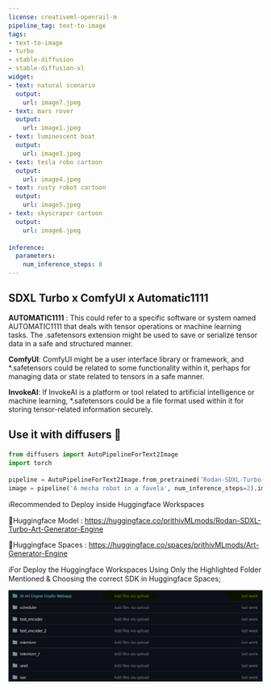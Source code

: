 ```yaml
---
license: creativeml-openrail-m
pipeline_tag: text-to-image
tags:
- text-to-image
- turbo
- stable-diffusion
- stable-diffusion-xl
widget:
- text: natural scenario 
  output:
    url: image7.jpeg
- text: mars rover
  output:
    url: image1.jpeg
- text: luminescent boat 
  output:
    url: image3.jpeg
- text: tesla robo cartoon
  output:
    url: image4.jpeg
- text: rusty robot cartoon
  output:
    url: image5.jpeg
- text: skyscraper cartoon
  output:
    url: image6.jpeg

inference:
  parameters:
    num_inference_steps: 8
---
```


## SDXL Turbo  x  ComfyUI  x  Automatic1111

<Gallery />

**AUTOMATIC1111** : This could refer to a specific software or system named AUTOMATIC1111 that deals with tensor operations or machine learning tasks. The .safetensors extension might be used to save or serialize tensor data in a safe and structured manner.

**ComfyUI**: ComfyUI might be a user interface library or framework, and *.safetensors could be related to some functionality within it, perhaps for managing data or state related to tensors in a safe manner.

**InvokeAI**: If InvokeAI is a platform or tool related to artificial intelligence or machine learning, *.safetensors could be a file format used within it for storing tensor-related information securely.


## Use it with diffusers 🧨 
```python
from diffusers import AutoPipelineForText2Image
import torch
        
pipeline = AutoPipelineForText2Image.from_pretrained('Rodan-SDXL-Turbo-Art-Generator-Engine', torch_dtype=torch.float16).to('cuda')        
image = pipeline('A mecha robot in a favela', num_inference_steps=2).images[0]
```

ℹ️Recommended to Deploy inside Huggingface Workspaces

🚀Huggingface Model : https://huggingface.co/prithivMLmods/Rodan-SDXL-Turbo-Art-Generator-Engine

🚀Huggingface Spaces : https://huggingface.co/spaces/prithivMLmods/Art-Generator-Engine

ℹ️For Deploy the Huggingface Workspaces Using Only the Highlighted Folder Mentioned & Choosing the correct SDK in Huggingface Spaces; 

![alt text](Assets/sx1.png)
